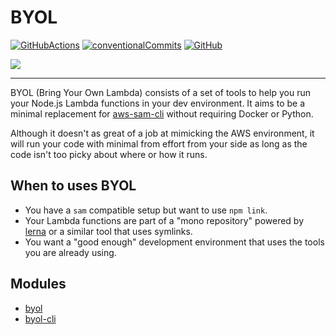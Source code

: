 # BYOL

[![GitHubActions](https://img.shields.io/github/workflow/status/Swydo/byol/release.svg?label=github%20actions&style=flat-square)](https://github.com/Swydo/byol/actions) [![conventionalCommits](https://img.shields.io/badge/conventional%20commits-1.0.0-yellow.svg?style=flat-square)](https://conventionalcommits.org) [![GitHub](https://img.shields.io/github/license/Swydo/byol.svg?style=flat-square)](https://github.com/Swydo/byol/blob/master/LICENSE)

<img src="https://user-images.githubusercontent.com/2283434/52522860-25eee400-2c8b-11e9-8602-f8de0d158600.png">

---

BYOL (Bring Your Own Lambda) consists of a set of tools to help you run your Node.js Lambda functions in your dev
environment. It aims to be a minimal replacement for [aws-sam-cli](https://github.com/awslabs/aws-sam-cli) without
requiring Docker or Python.

Although it doesn't as great of a job at mimicking the AWS environment, it will run your code with minimal from effort from
your side as long as the code isn't too picky about where or how it runs.

## When to uses BYOL

- You have a `sam` compatible setup but want to use `npm link`.
- Your Lambda functions are part of a "mono repository" powered by [lerna](https://github.com/lerna/lerna) or a similar tool that uses symlinks.
- You want a "good enough" development environment that uses the tools you are already using.

## Modules

- [byol](modules/byol)
- [byol-cli](modules/byol-cli)

